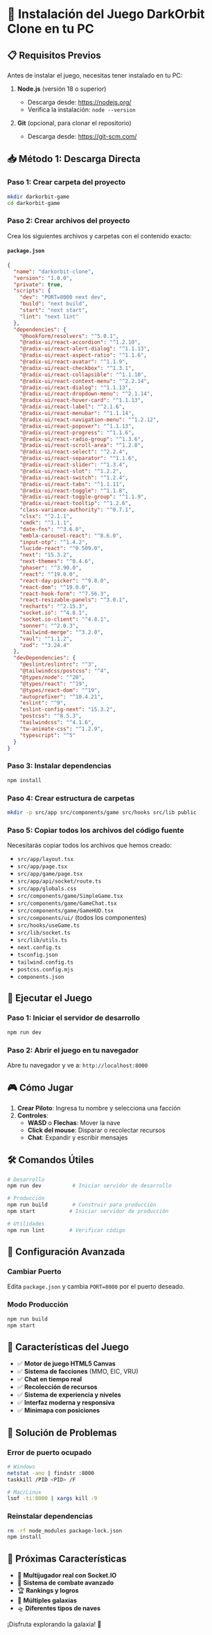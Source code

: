 # 🚀 Instalación del Juego DarkOrbit Clone en tu PC

## 📋 Requisitos Previos

Antes de instalar el juego, necesitas tener instalado en tu PC:

1. **Node.js** (versión 18 o superior)
   - Descarga desde: https://nodejs.org/
   - Verifica la instalación: `node --version`

2. **Git** (opcional, para clonar el repositorio)
   - Descarga desde: https://git-scm.com/

## 📥 Método 1: Descarga Directa

### Paso 1: Crear carpeta del proyecto
```bash
mkdir darkorbit-game
cd darkorbit-game
```

### Paso 2: Crear archivos del proyecto

Crea los siguientes archivos y carpetas con el contenido exacto:

#### `package.json`
```json
{
  "name": "darkorbit-clone",
  "version": "1.0.0",
  "private": true,
  "scripts": {
    "dev": "PORT=8000 next dev",
    "build": "next build",
    "start": "next start",
    "lint": "next lint"
  },
  "dependencies": {
    "@hookform/resolvers": "^5.0.1",
    "@radix-ui/react-accordion": "^1.2.10",
    "@radix-ui/react-alert-dialog": "^1.1.13",
    "@radix-ui/react-aspect-ratio": "^1.1.6",
    "@radix-ui/react-avatar": "^1.1.9",
    "@radix-ui/react-checkbox": "^1.3.1",
    "@radix-ui/react-collapsible": "^1.1.10",
    "@radix-ui/react-context-menu": "^2.2.14",
    "@radix-ui/react-dialog": "^1.1.13",
    "@radix-ui/react-dropdown-menu": "^2.1.14",
    "@radix-ui/react-hover-card": "^1.1.13",
    "@radix-ui/react-label": "^2.1.6",
    "@radix-ui/react-menubar": "^1.1.14",
    "@radix-ui/react-navigation-menu": "^1.2.12",
    "@radix-ui/react-popover": "^1.1.13",
    "@radix-ui/react-progress": "^1.1.6",
    "@radix-ui/react-radio-group": "^1.3.6",
    "@radix-ui/react-scroll-area": "^1.2.8",
    "@radix-ui/react-select": "^2.2.4",
    "@radix-ui/react-separator": "^1.1.6",
    "@radix-ui/react-slider": "^1.3.4",
    "@radix-ui/react-slot": "^1.2.2",
    "@radix-ui/react-switch": "^1.2.4",
    "@radix-ui/react-tabs": "^1.1.11",
    "@radix-ui/react-toggle": "^1.1.8",
    "@radix-ui/react-toggle-group": "^1.1.9",
    "@radix-ui/react-tooltip": "^1.2.6",
    "class-variance-authority": "^0.7.1",
    "clsx": "^2.1.1",
    "cmdk": "^1.1.1",
    "date-fns": "^3.6.0",
    "embla-carousel-react": "^8.6.0",
    "input-otp": "^1.4.2",
    "lucide-react": "^0.509.0",
    "next": "15.3.2",
    "next-themes": "^0.4.6",
    "phaser": "^3.90.0",
    "react": "^19.0.0",
    "react-day-picker": "^9.8.0",
    "react-dom": "^19.0.0",
    "react-hook-form": "^7.56.3",
    "react-resizable-panels": "^3.0.1",
    "recharts": "^2.15.3",
    "socket.io": "^4.8.1",
    "socket.io-client": "^4.8.1",
    "sonner": "^2.0.3",
    "tailwind-merge": "^3.2.0",
    "vaul": "^1.1.2",
    "zod": "^3.24.4"
  },
  "devDependencies": {
    "@eslint/eslintrc": "^3",
    "@tailwindcss/postcss": "^4",
    "@types/node": "^20",
    "@types/react": "^19",
    "@types/react-dom": "^19",
    "autoprefixer": "^10.4.21",
    "eslint": "^9",
    "eslint-config-next": "15.3.2",
    "postcss": "^8.5.3",
    "tailwindcss": "^4.1.6",
    "tw-animate-css": "^1.2.9",
    "typescript": "^5"
  }
}
```

### Paso 3: Instalar dependencias
```bash
npm install
```

### Paso 4: Crear estructura de carpetas
```bash
mkdir -p src/app src/components/game src/hooks src/lib public
```

### Paso 5: Copiar todos los archivos del código fuente

Necesitarás copiar todos los archivos que hemos creado:

- `src/app/layout.tsx`
- `src/app/page.tsx`
- `src/app/game/page.tsx`
- `src/app/api/socket/route.ts`
- `src/app/globals.css`
- `src/components/game/SimpleGame.tsx`
- `src/components/game/GameChat.tsx`
- `src/components/game/GameHUD.tsx`
- `src/components/ui/` (todos los componentes)
- `src/hooks/useGame.ts`
- `src/lib/socket.ts`
- `src/lib/utils.ts`
- `next.config.ts`
- `tsconfig.json`
- `tailwind.config.ts`
- `postcss.config.mjs`
- `components.json`

## 🚀 Ejecutar el Juego

### Paso 1: Iniciar el servidor de desarrollo
```bash
npm run dev
```

### Paso 2: Abrir el juego en tu navegador
Abre tu navegador y ve a: `http://localhost:8000`

## 🎮 Cómo Jugar

1. **Crear Piloto**: Ingresa tu nombre y selecciona una facción
2. **Controles**:
   - **WASD** o **Flechas**: Mover la nave
   - **Click del mouse**: Disparar o recolectar recursos
   - **Chat**: Expandir y escribir mensajes

## 🛠 Comandos Útiles

```bash
# Desarrollo
npm run dev          # Iniciar servidor de desarrollo

# Producción
npm run build        # Construir para producción
npm start           # Iniciar servidor de producción

# Utilidades
npm run lint        # Verificar código
```

## 🔧 Configuración Avanzada

### Cambiar Puerto
Edita `package.json` y cambia `PORT=8000` por el puerto deseado.

### Modo Producción
```bash
npm run build
npm start
```

## 📱 Características del Juego

- ✅ **Motor de juego HTML5 Canvas**
- ✅ **Sistema de facciones** (MMO, EIC, VRU)
- ✅ **Chat en tiempo real**
- ✅ **Recolección de recursos**
- ✅ **Sistema de experiencia y niveles**
- ✅ **Interfaz moderna y responsiva**
- ✅ **Minimapa con posiciones**

## 🐛 Solución de Problemas

### Error de puerto ocupado
```bash
# Windows
netstat -ano | findstr :8000
taskkill /PID <PID> /F

# Mac/Linux
lsof -ti:8000 | xargs kill -9
```

### Reinstalar dependencias
```bash
rm -rf node_modules package-lock.json
npm install
```

## 🌟 Próximas Características

- 🔄 **Multijugador real con Socket.IO**
- 🎯 **Sistema de combate avanzado**
- 🏆 **Rankings y logros**
- 🌌 **Múltiples galaxias**
- 🛸 **Diferentes tipos de naves**

¡Disfruta explorando la galaxia! 🚀
